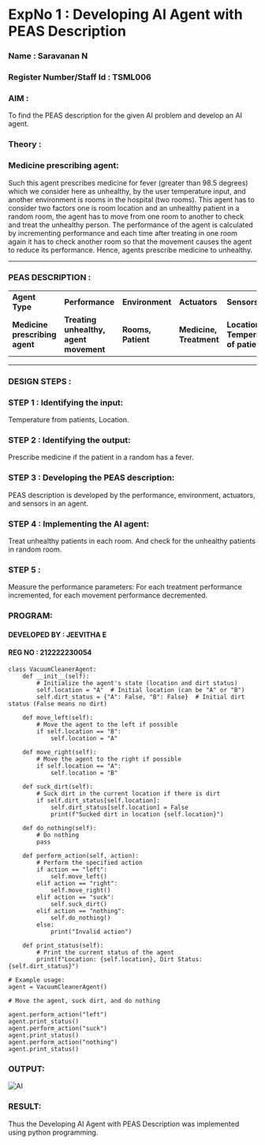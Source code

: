 <h1>ExpNo 1 : Developing AI Agent with PEAS Description</h1>
<h3>Name : Saravanan N</h3>
<h3>Register Number/Staff Id : TSML006</h3>


<h3>AIM :</h3>

<p>To find the PEAS description for the given AI problem and develop an AI agent.</p>

<h3>Theory :</h3>

<h3>Medicine prescribing agent:</h3>

<p>Such this agent prescribes medicine for fever (greater than 98.5 degrees) which we consider here as unhealthy, by the user temperature input, and another environment is rooms in the hospital (two rooms). This agent has to consider two factors one is room location and an unhealthy patient in a random room, the agent has to move from one room to another to check and treat the unhealthy person. The performance of the agent is calculated by incrementing performance and each time after treating in one room again it has to check another room so that the movement causes the agent to reduce its performance. Hence, agents prescribe medicine to unhealthy.</p>
<hr>
<h3>PEAS DESCRIPTION :</h3>
<table>
  <tr>
    <td><strong>Agent Type</strong></td>
    <td><strong>Performance</strong></td>
     <td><strong>Environment</strong></td>
    <td><strong>Actuators</strong></td>
    <td><strong>Sensors</strong></td>
  </tr>
    <tr>
    <td><strong>Medicine prescribing agent</strong></td>
    <td><strong>Treating unhealthy, agent movement</strong></td>
     <td><strong>Rooms, Patient</strong></td>
    <td><strong>Medicine, Treatment</strong></td>
    <td><strong>Location, Temperature of patient</strong></td>
  </tr>
</table>
<hr>
<H3>DESIGN STEPS :</H3>

<h3>STEP 1 : Identifying the input:</h3>

<p>Temperature from patients, Location.</p>

<h3>STEP 2 : Identifying the output:</h3>

<p>Prescribe medicine if the patient in a random has a fever.</p>

<h3>STEP 3 : Developing the PEAS description:</h3>

<p>PEAS description is developed by the performance, environment, actuators, and sensors in an agent.</p>

<h3>STEP 4 : Implementing the AI agent:</h3>

<p>Treat unhealthy patients in each room. And check for the unhealthy patients in random room.</p>

<h3>STEP 5 : </h3>

<p>Measure the performance parameters: For each treatment performance incremented, for each movement performance decremented.</p>

### PROGRAM:

#### DEVELOPED BY : JEEVITHA E
#### REG NO : 212222230054

```
class VacuumCleanerAgent:
    def __init__(self):
        # Initialize the agent's state (location and dirt status)
        self.location = "A"  # Initial location (can be "A" or "B")
        self.dirt_status = {"A": False, "B": False}  # Initial dirt status (False means no dirt)

    def move_left(self):
        # Move the agent to the left if possible
        if self.location == "B":
            self.location = "A"

    def move_right(self):
        # Move the agent to the right if possible
        if self.location == "A":
            self.location = "B"

    def suck_dirt(self):
        # Suck dirt in the current location if there is dirt
        if self.dirt_status[self.location]:
            self.dirt_status[self.location] = False
            print(f"Sucked dirt in location {self.location}")

    def do_nothing(self):
        # Do nothing
        pass

    def perform_action(self, action):
        # Perform the specified action
        if action == "left":
            self.move_left()
        elif action == "right":
            self.move_right()
        elif action == "suck":
            self.suck_dirt()
        elif action == "nothing":
            self.do_nothing()
        else:
            print("Invalid action")

    def print_status(self):
        # Print the current status of the agent
        print(f"Location: {self.location}, Dirt Status: {self.dirt_status}")

# Example usage:
agent = VacuumCleanerAgent()

# Move the agent, suck dirt, and do nothing

agent.perform_action("left")
agent.print_status()
agent.perform_action("suck")
agent.print_status()
agent.perform_action("nothing")
agent.print_status()
```
### OUTPUT:

![AI](https://github.com/Jeevithaelumalai/19AI405ExpNo1/assets/118708245/17d01077-6952-459d-b28b-5c768b972c63)

### RESULT:

Thus the Developing AI Agent with PEAS Description was implemented using python programming.
